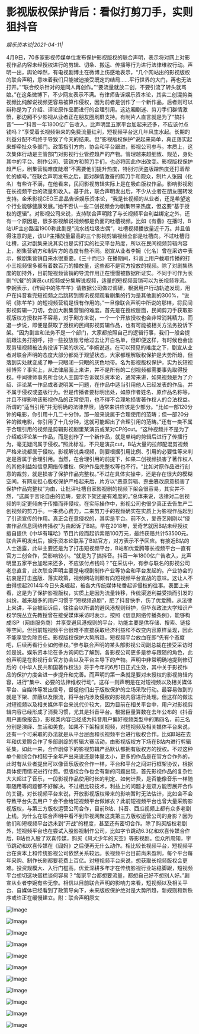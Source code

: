 # 影视版权保护背后：看似打剪刀手，实则狙抖音

*娱乐资本论|2021-04-11|*

4月9日，70多家影视传媒单位发布保护影视版权的联合声明，表示将对网上对影视作品内容未经授权进行的剪辑、切条、搬运、传播等行为进行法律维权行动。声明一出，舆论哗然，有电视剧博主在微博上伤感地表示，“几个网站出的影视版权的联合声明，意味着我们只能被迫接受既定的结局……平行世界的大门，再也无法打开。”“联合绞杀针对的是同人再创作。”“要流量就放二创，不要引流了转头就骂娘。”在这条微博下，不少网友表示不满。有律师告诉娱乐资本论，其实二创混剪类视频比纯解说视频更容易被算作侵权，因为前者是创作了一个新作品，后者则可以辩称是为了介绍、评论原作品而进行的合理引用。这边厢剧迷、剪刀手们群情激愤，那边厢不少影视从业者正在朋友圈刷屏支持。有制片人直言就是为了“搞抖音”——“抖音一年1800亿广告收入，比声明里五家平台加起来还多，不应该付点钱吗？”享受着长视频带来的免费流量红利，短视频平台这几年风生水起。长期的利益分配不均终于导致了今天的结果。但“影视版权保护”说起来简单，真正落实起来却牵扯众多部门。政策指引方向，协会和平台跟进，影视公司参与。本质上，这次集体行动是主管部门对影视行业管控趋严的产物。管理越来越细致、规范，身处其中的平台、制作公司、营销方和剪刀手们，也必将因此作出改变。影视版权保护趋严后，剧集营销难度陡增“不需要他们提升热度，特别讨厌盗版蹭热度还打着帮忙的旗号。”在联合声明发布之后，面对群情激奋的剪刀手和观众，制片人张园（化名）有些许不满，在他看来，民间影视剪辑实际上是在吸血版权作品，影响影视剧在长视频平台的流量和收入。基于此，联合声明发出后，不少从业者在朋友圈转发支持。金禾影视CEO王晶晶告诉娱乐资本论，“我是长视频的从业者，还是希望这个行业能够健康发展。”她不否认一些二创视频会为剧集带来热度，但这要“基于授权的逻辑”。对影视公司来说，支持联合声明除了与长视频平台利益绑定之外，还有一个原因是，很多影视解说视频都是负面的吐槽视频。比如《有翡》在播时，B站UP主@路温1900称此剧是“流水线垃圾古偶”，吐槽视频播放量近千万。并且值得注意的是，该UP主播放量最高的三个影视剪辑视频全部是吐槽向。不过吐槽归吐槽，这对剧集来说其实也是实打实的社交平台热度，所以在民间视频剪辑内容上，剧集营销方和制片方的态度有些不同。剧宣从业者李婉（化名）曾在采访中表示，做剧集营销自来水很重要。《三十而已》在播期间，抖音上用户截取传播的打小三视频很多都有着数百万的播放量，这些都不是官方投放的视频。除了对剧集热度的加持外，目前短视频营销的导流作用正在慢慢被数据所证实。不同于可作为长剧“代餐”的演员cut视频或分集解说视频，适量的短视频营销可以为长视频导流。李婉表示，《传闻中的陈芊芊》请数据公司做过调研，根据用户行动轨迹发现，用户在抖音看完短视频之后跳转到腾讯视频观看剧集的行为是其他剧的300%，“说明《陈芊芊》的短视频营销是很有作用的。”一旦像联合声明中所说的那样，将民间影视剪辑一刀切，会加大剧集营销的难度。首先是在授权层面，民间剪刀手获取影视版权方授权并不容易，对于剧方来说，一个一个开放授权也会非常消耗精力。而退一步说，即便是获取了授权的民间影视剪辑作品，也有可能被相关方法务投诉下架。“因为剧宣和法务不是一个部门，大家都按照自己的逻辑行事，我们一般会提前跟法务打招呼，把一些投放账号给过去让开白名单，但即便这样，有时候也会出现剪辑视频被法务投诉下架的状况。”李婉说道。在可以预见的难度之下，剧宣从业者对联合声明的态度大部分都处于观望状态，大家都理解版权保护是大势所趋，但落到实处就变成了睁一只眼闭一只眼的灰色地带。名为影视版权保护，实为长短视频博弈？事实上，从法律层面上来讲，并不是所有的二创视频都需要事先取得授权。中闻律师事务所合伙人王国华告诉娱乐资本论，通常来讲，如果视频是为了介绍、评论某一作品或者说明某一问题，在作品中适当引用他人已经发表的作品，并不属于侵权或盗版行为。但是传播者要标明出处，如原作者姓名、原作品名称等，并且不得影响该影视作品的正常使用，也不得不合理地损害著作权人的合法权益。所谓的“适当引用”并无明确的法律界限，通常来讲应该是少部分。“比如一部120分钟的电影，你引用十几二十分钟，那一般来说属于合理使用的范畴；但一部20分钟的微电影，你引用了十几分钟，这就可能超出了合理引用的范畴。”还有一类不属于合理引用的视频是剪辑影视剧里某演员或某对CP的cut。“这种视频并不是为了介绍或评论某一作品，而是创作了一个新作品，就是单纯的剪辑后进行了传播行为，毫无疑问属于侵权。”照此标准，不只是演员cut，B站大量的拉郎配混剪视频严格来说都属于侵权。影视解说类视频，则要根据引用比例、引用的必要性等来判定是否属于合理引用。当然，在合理引用的前提下，如果二创视频损害了著作权人的其他利益如信息网络传播权、保护作品完整权等也不行。“比如对原作品进行刻意的裁剪，就是损害了保护作品完整权。”不过在具体实操中，还是存在很大的模糊空间。有网友担心版权保护严格起来后，片方以“恶意剪辑、歪曲篡改原意损害了保护作品完整权”为由，让批评吐槽自家影视剧的视频下架会很容易，其实并不然，“这属于言论自由的范畴，要求下架还是有难度的。”总体来说，法律对二创视频的判定更倾向于传播而非侵权。在实际操作中，影视公司也很少真正去告生产二创视频的剪刀手。一来费心费力，二来剪刀手的视频确实在实质上为影视作品起到了引流宣传的作用。真正会在意侵权的，其实是平台。前不久，爱奇艺刚刚以“侵害作品信息网络传播权”为由起诉了B站。早在2018年，爱奇艺就因B站未经授权擅自提供《中华有嘻哈》节目片段而起诉索赔100万元，最终获赔共计53500元。联合声明发出后，娱乐资本论联系了B站官方，对方表示不予回应。有接近B站的人士透露，此举主要还是为了打击短视频平台，B站和优爱腾等长视频平台一直有官方二创合作，受影响较小。“就是为了搞抖音。抖音一年1800亿广告收入，比声明里五家平台加起来还多，不应该付点钱吗？”在采访中，有参与联名的影视公司老总直言，此次联合声明主要是电视剧制作产业等协会和平台发起的。产业协会的初衷是打击盗版、落实政策，视频网站则颇有向短视频平台宣战的意味。这让人不由得想起2014年今日头条崛起，被各大传统媒体轮番起诉侵权的往事。表面上来看，这是为了保护影视版权，实质上是因为流量转移，传统渠道利益受损而引发的纠纷。越来越多的用户习惯于“短视频追剧”，肥了抖音快手，伤了优爱腾。从法律上来讲，平台被起诉后，往往会以所谓的避风港规则辩护，但华东政法大学知识产权学院丛立先教授曾在接受媒体采访时表示，按照《信息网络传播条例》，能够构成ISP（网络服务商）并享受避风港规则的平台，功能主要是供存储、搜索、链接等空间。但目前短视频平台很难不直接获取经济利益和不改变内容原样呈现，因此不能享受免除责任。影视版权保护大势所趋，短视频平台放血在即“先有个态度吧，后续再看行业如何维权。”参与联合声明的某头部影视公司副总裁在接受采访时如是说。娱乐资本论在多方询问后了解到，各影视公司更多是参与跟随的角色，此份声明是在影视行业官方协会以及平台主导下的产物。声明中非常明确地提到修订后的《中华人民共和国著作权法》将于今年的6月1日正式生效，其中关于影视作品的保护力度会进一步提升和完善。而声明的第一条就是要对未授权的影视剪辑内容，进行“集中、必要的法律维权行动”。这样一则声明是在对短视频以及相关媒体平台、自媒体等发出信号，督促他们出于版权保护的立场采取行动。最容易做到的就是下架、屏蔽以及限流，将平台内涉及侵权的影视内容进行处理。但这样的做法对短视频以及相关媒体平台来说代价较大，因为目前在相关平台中，用户对影视剪辑内容已经形成了消费习惯，尤其是抖音平台。根据巨量算数在去年公布的《抖音用户画像报告》，影视类内容已经成为抖音用户偏好视频类型中的第四名，前三名分别是演绎、生活和美食。如果不下架相关视频，对短视频及相关媒体平台来说，还有一个可采取的办法就是从平台层面和长视频平台进行版权合作。比如B站在去年和优爱腾合作了多部剧综的剪辑大赛活动，由影视版权方下场在B站内进行剪辑征集，如此一来，合作剧综下的影视剪辑产品默认都拥有版权方的授权。不过这种单个剧综合作相较于全年产出来说还是体量太小，更多的作品是在官方合作外的，此时有从业者提出可以像音乐版权合作一样，平台和平台之间进行框架协议，根据具体使用情况进行付费。但版权合作也会有新的问题出现，首先影视作品的复杂性大大超过了音乐，一段影视作品使用时长的判定、如何计费，是否能像音乐一样随取随用等问题都不好解决。不过相比较技术，利益上的问题才是双方能否展开合作的关键。对长视频平台来说，开放影视版权带来的影响暂时无法估计，比如会不会导致平台失去用户？会不会给短视频平台做嫁衣？此前短视频平台也曾大量采购影视版权，与第三方版权运营公司合作，目前B站、抖音、西瓜视频上都有众多老剧上线。为什么在联合声明中看不到华视网聚这类第三方版权运营公司的身影？因为他们和短视频平台远未到“开战”的程度，甚至还有密切合作。除了购买版权老剧外，短视频平台也在尝试入股影视制作公司，比如字节跳动6.3亿和欢喜传媒合作后，B站也入股了欢喜传媒，购买《风犬少年的天空》等影视剧。但众所周知，字节跳动和欢喜传媒在《囧妈》之后便再无什么动作。相比较长视频平台，短视频平台在资本上和传统影视公司依然关系较远。长视频平台目前尚未盈利，每个平台每年采购、制作长剧都要花费上百亿。对短视频平台来说，想获取长视频版权会更难。投资规模大、入行门槛高，优爱深耕多年才在传统影视行业站稳脚跟，短视频平台想切这块蛋糕谈何容易？“每家平台都想要流量，都想自己好不想别人好。”剧宣从业者李婉有些无奈。相信以目前联合声明的影响力来看，短视频以及相关平台、自媒体已经看到了政策导向下，未来版权保护绝对是大势所趋，新规则和新秩序或许正在缓慢建立。附：联合声明原文

![Image](https://mmbiz.qpic.cn/mmbiz_png/jNZszpkibXxicUCE5gYPS9U2WiaSb0Aic4UouhQAyngbyNFo0Fibrxo5P1zU1dWrbxvPG2LJOEqpgFHU1HYibfNN6WvQ/640?wx_fmt=png&tp=webp&wxfrom=5&wx_lazy=1&wx_co=1)

![Image](https://mmbiz.qpic.cn/mmbiz_png/jNZszpkibXx9yFHyPrIK0lXIIGT5Cn9ZiagBvDoRK6tls8ZulbyCribBgs6wPW5jQcTBfsicaR6ianaPlhy4icHiboMzA/640?wx_fmt=png&tp=webp&wxfrom=5&wx_lazy=1&wx_co=1)

![Image](https://mmbiz.qpic.cn/mmbiz_jpg/jNZszpkibXxicUCE5gYPS9U2WiaSb0Aic4UoZb2rNDzS2maW9sDnOQjhibC0uF4a0DqS1NQeOSzTcP0h1Nbsr0lZmcw/640?wx_fmt=jpeg&tp=webp&wxfrom=5&wx_lazy=1&wx_co=1)

![Image](https://mmbiz.qpic.cn/mmbiz_jpg/jNZszpkibXxicUCE5gYPS9U2WiaSb0Aic4Uohiciblic0NDway7GAeib0abvX7cUA2dUFo5UF6qhn0zYiakaQvs2bTa0grw/640?wx_fmt=jpeg&tp=webp&wxfrom=5&wx_lazy=1&wx_co=1)

![Image](https://mmbiz.qpic.cn/mmbiz_png/jNZszpkibXx9yFHyPrIK0lXIIGT5Cn9Ziau6j63PLUe6XMsT6zwmAW4g0DYibceoaU1z1iadwBGcYnGpIkCuclEZqA/640?wx_fmt=png&tp=webp&wxfrom=5&wx_lazy=1&wx_co=1)

![Image](https://mmbiz.qpic.cn/mmbiz_png/jNZszpkibXxicUCE5gYPS9U2WiaSb0Aic4UoZrGsFvRHGaApYP8ZXBIBjhbJGW4cAzLlDluRneXI4aj6g2c3kBKwkQ/640?wx_fmt=png&tp=webp&wxfrom=5&wx_lazy=1&wx_co=1)

![Image](https://mmbiz.qpic.cn/mmbiz_png/jNZszpkibXxicUCE5gYPS9U2WiaSb0Aic4UoKiaMqERhxwEJgkcyRiaodvcYJ6Px5UymzBHkuJsqkNKLGEN6GkE0PPgg/640?wx_fmt=png&tp=webp&wxfrom=5&wx_lazy=1&wx_co=1)

![Image](https://mmbiz.qpic.cn/mmbiz_png/jNZszpkibXx9yFHyPrIK0lXIIGT5Cn9ZiaqibvJFUPxj3TAYWfx6fUbibun9Cib1fFollvyV2SYeYa8TiclV3WC5rzog/640?wx_fmt=png&tp=webp&wxfrom=5&wx_lazy=1&wx_co=1)

![Image](https://mmbiz.qpic.cn/mmbiz_png/jNZszpkibXxicUCE5gYPS9U2WiaSb0Aic4Uov4kqw14yag66wnSL26PPlDW2khV5ic6aLg0I3RfCic7MemKZDgLY8GWA/640?wx_fmt=png&tp=webp&wxfrom=5&wx_lazy=1&wx_co=1)

![Image](https://mmbiz.qpic.cn/mmbiz_png/jNZszpkibXxicUCE5gYPS9U2WiaSb0Aic4UogSuxpMfhcDbE35xnauWAEtlmedF8iaIgX1VjrQBL8kqZsGjl8PN34kw/640?wx_fmt=png&tp=webp&wxfrom=5&wx_lazy=1&wx_co=1)

![Image](https://mmbiz.qpic.cn/mmbiz_jpg/jNZszpkibXxicUCE5gYPS9U2WiaSb0Aic4UobdexqQbpkHlK7aMhdI50BGFl9OptibNuHlFsOEMqoGb1wIufIqz94Jg/640?wx_fmt=jpeg&tp=webp&wxfrom=5&wx_lazy=1&wx_co=1)


